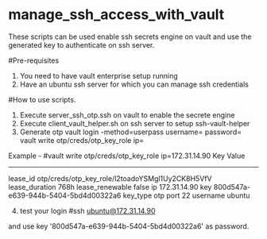 # manage_ssh_access_with_vault
These scripts can be used enable ssh secrets engine on vault and use the generated key to authenticate on ssh server. 

#Pre-requisites
1. You need to have vault enterprise setup running
2. Have an ubuntu ssh server for which you can manage ssh credentials


#How to use scripts.
1. Execute server_ssh_otp.ssh on vault to enable the secrete engine
2. Execute client_vault_helper.sh on ssh server to setup ssh-vault-helper
3. Generate otp
vault login -method=userpass username=<username> password=<password>
vault write otp/creds/otp_key_role ip=<IP of ssh server>

Example - 
#vault write otp/creds/otp_key_role ip=172.31.14.90
Key                Value
---                -----
lease_id           otp/creds/otp_key_role/l2toadoYSMgl1Uy2CK8H5VfV
lease_duration     768h
lease_renewable    false
ip                 172.31.14.90
key                800d547a-e639-944b-5404-5bd4d00322a6
key_type           otp
port               22
username           ubuntu

4. test your login
#ssh ubuntu@172.31.14.90

and use key '800d547a-e639-944b-5404-5bd4d00322a6' as password.

